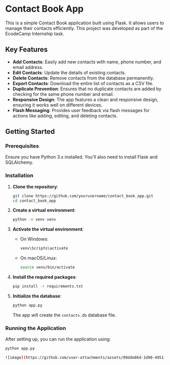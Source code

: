 # Contact Book App

This is a simple Contact Book application built using Flask. It allows users to manage their contacts efficiently. This project was developed as part of the EcodeCamp Internship task.

## Key Features

- **Add Contacts**: Easily add new contacts with name, phone number, and email address.
- **Edit Contacts**: Update the details of existing contacts.
- **Delete Contacts**: Remove contacts from the database permanently.
- **Export Contacts**: Download the entire list of contacts as a CSV file.
- **Duplicate Prevention**: Ensures that no duplicate contacts are added by checking for the same phone number and email.
- **Responsive Design**: The app features a clean and responsive design, ensuring it works well on different devices.
- **Flash Messaging**: Provides user feedback via flash messages for actions like adding, editing, and deleting contacts.

## Getting Started

### Prerequisites

Ensure you have Python 3.x installed. You'll also need to install Flask and SQLAlchemy.

### Installation

1. **Clone the repository**:

    ```bash
    git clone https://github.com/yourusername/contact_book_app.git
    cd contact_book_app
    ```

2. **Create a virtual environment**:

    ```bash
    python -m venv venv
    ```

3. **Activate the virtual environment**:

    - On Windows:
      ```bash
      venv\Scripts\activate
      ```
    - On macOS/Linux:
      ```bash
      source venv/bin/activate
      ```

4. **Install the required packages**:

    ```bash
    pip install -r requirements.txt
    ```

5. **Initialize the database**:

    ```bash
    python app.py
    ```

    The app will create the `contacts.db` database file.

### Running the Application

After setting up, you can run the application using:

```bash
python app.py

![image](https://github.com/user-attachments/assets/99dde86d-1d90-4951-b92c-b51c45178028)
